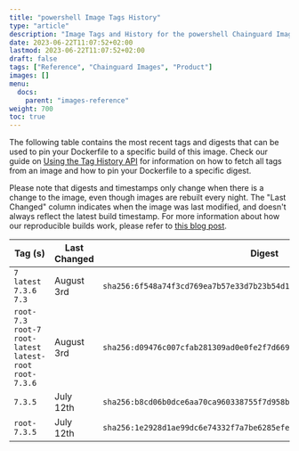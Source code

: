 ```yaml
---
title: "powershell Image Tags History"
type: "article"
description: "Image Tags and History for the powershell Chainguard Image"
date: 2023-06-22T11:07:52+02:00
lastmod: 2023-06-22T11:07:52+02:00
draft: false
tags: ["Reference", "Chainguard Images", "Product"]
images: []
menu:
  docs:
    parent: "images-reference"
weight: 700
toc: true
---
```


The following table contains the most recent tags and digests that can be used to pin your Dockerfile to a specific build of this image. Check our guide on [Using the Tag History API](/chainguard/chainguard-images/using-the-tag-history-api/) for information on how to fetch all tags from an image and how to pin your Dockerfile to a specific digest.

Please note that digests and timestamps only change when there is a change to the image, even though images are rebuilt every night. The "Last Changed" column indicates when the image was last modified, and doesn't always reflect the latest build timestamp. For more information about how our reproducible builds work, please refer to [this blog post](https://www.chainguard.dev/unchained/reproducing-chainguards-reproducible-image-builds).

| Tag (s)                                                       | Last Changed | Digest                                                                    |
|---------------------------------------------------------------|--------------|---------------------------------------------------------------------------|
|  `7` `latest` `7.3.6` `7.3`                                   | August 3rd   | `sha256:6f548a74f3cd769ea7b57e33d7b23b54d17d2731c380506e0d8228d96f907bf9` |
|  `root-7.3` `root-7` `root-latest` `latest-root` `root-7.3.6` | August 3rd   | `sha256:d09476c007cfab281309ad0e0fe2f7d6694ce13a6fc6694bb192e02b7ac96c86` |
|  `7.3.5`                                                      | July 12th    | `sha256:b8cd06b0dce6aa70ca960338755f7d958bbb1e769af9ff7c6a7f81ff3ccec18c` |
|  `root-7.3.5`                                                 | July 12th    | `sha256:1e2928d1ae99dc6e74332f7a7be6285efe6fef1049c6c2d314272a971fd7bc9f` |

